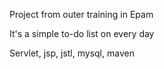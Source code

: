 Project from outer training in Epam

It's a simple to-do list on every day

Servlet, jsp, jstl, mysql, maven



